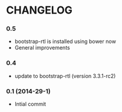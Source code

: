 # CHANGELOG

### 0.5

* bootstrap-rtl is installed using bower now
* General improvements

### 0.4

* update to bootstrap-rtl (version 3.3.1-rc2)

### 0.1 (2014-29-1)

* Intial commit